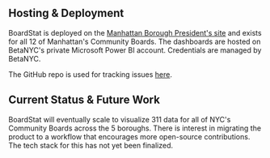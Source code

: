 ## Hosting & Deployment

BoardStat is deployed on the [Manhattan Borough President's site](http://bit.ly/boardstat) and exists for all 12 of Manhattan's Community Boards. The dashboards are hosted on BetaNYC's private Microsoft Power BI account. Credentials are managed by BetaNYC. 

The GitHub repo is used for tracking issues [here](https://github.com/BetaNYC/BoardStat).

## Current Status & Future Work

BoardStat will eventually scale to visualize 311 data for all of NYC's Community Boards across the 5 boroughs. There is interest in migrating the product to a workflow that encourages more open-source contributions. The tech stack for this has not yet been finalized. 


